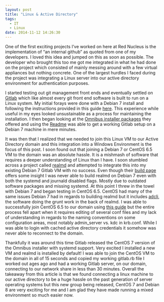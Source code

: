 ```yaml
---
layout: post
title: "Linux & Active Directory"
tags:
  - IT
  - Linux
date: 2014-11-12 14:26:30
---
```


One of the first exciting projects I’ve worked on here at Red Nucleus is the implementation of “an internal github” as quoted from one of my developers. I loved this idea and jumped on this as soon as possible. The developer who brought this too me got me integrated in what he had done on the project which consisted of mainly messing around with a few virtual appliances but nothing concrete. One of the largest hurdles I faced during the project was integrating a Linux server into our active directory environment for authentication purposes.

I started testing out git management front ends and eventually settled on [Gitlab](https://about.gitlab.com/) which like almost every git front end software is built to run on a Linux system. My initial forays were done with a Debian 7 install and following the instructions provided in this guide [here](https://gitlab.com/gitlab-org/gitlab-ce/blob/master/doc/install/installation.md). This experience while useful in my eyes looked unsustainable as a process for maintaining the installation. I then began looking at the [Omnibus installer packages](https://about.gitlab.com/downloads/) they offered and using the [Readme](https://gitlab.com/gitlab-org/omnibus-gitlab/blob/master/README.md) was able to get a working Gitlab setup on a Debian 7 machine in mere minutes.

It was then that I realized that we needed to join this Linux VM to our Active Directory domain and this integration into a Windows Environment is the focus of this post. I soon found out that joining a Debian 7 or CentOS 6.5 VM to the domain was an absolute hassle. It is a mishmash of software that requires a deeper understanding of Linux than I have. I soon stumbled across a project called [realmd](http://freedesktop.org/software/realmd/) and attempted to integrate this into my existing Debian 7 Gitlab VM with no success. Even though their [build page](http://freedesktop.org/software/realmd/contribute.html) offers some insight I was never able to build realmd on Debian 7 even with both the systemd and journald disabled flags. Mostly due to outdated software packages and missing systemd. At this point I threw in the towel with Debian 7 and began testing in CentOS 6.5. CentOS had many of the same issues Debian 7 had in regards to building realmd but it includes [adcli](http://www.freedesktop.org/software/realmd/adcli/adcli.html), the software doing the grunt work in the back of realmd. I was able to successfully join CentOS 6.5 to our domain using [this guide](http://jhrozek.livejournal.com/3581.html) but the entire process fell apart when it requires editing of several conf files and my lack of understanding in regards to the naming conventions on some configuration areas, most notably admin_server vs. kdc in krb.conf. While I was able to login with cached active directory credentials it somehow was never able to reconnect to the domain.

Thankfully it was around this time Gitlab released the CentOS 7 version of the Omnibus installer with systemd support. Very excited I installed a new VM and realmd is installed by default! I was able to join the CentOS VM to the domain in all of 15 seconds and copied my working gitlab.rb file I worked out ages ago and had a working Gitlab server, on our domain, connecting to our network share in less than 30 minutes. Overall the takeaway from this article is that we found connecting a linux machine to our active directory to be a huge hassle on the past generation of server operating systems but this new group being released, CentOS 7 and Debian 8 are very exciting for me and I am glad they have made running a mixed environment so much easier now.